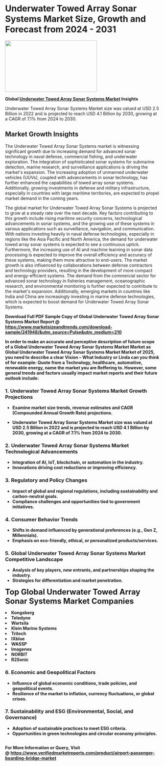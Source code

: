 <H1>Underwater Towed Array Sonar Systems Market Size, Growth and Forecast from 2024 - 2031</H1><img class="aligncenter size-medium wp-image-584254" src="https://thirdeyenews.in/wp-content/uploads/2024/09/Global-Market-Research-300x168.jpeg" alt="" width="300" height="168" /><p><strong>Global&nbsp;<a href="https://www.marketsizeandtrends.com/download-sample/241948/&amp;utm_source=Pulse&amp;utm_medium=210">Underwater Towed Array Sonar Systems Market</a> Insights</strong></p><p>Underwater Towed Array Sonar Systems Market size was valued at USD 2.5 Billion in 2022 and is projected to reach USD 4.1 Billion by 2030, growing at a CAGR of 7.1% from 2024 to 2030.</p><p><h2>Market Growth Insights</h2> The Underwater Towed Array Sonar Systems market is witnessing significant growth due to increasing demand for advanced sonar technology in naval defense, commercial fishing, and underwater exploration. The integration of sophisticated sonar systems for submarine detection, marine research, and surveillance applications is driving the market's expansion. The increasing adoption of unmanned underwater vehicles (UUVs), coupled with advancements in sonar technology, has further enhanced the capabilities of towed array sonar systems. Additionally, growing investments in defense and military infrastructure, especially in countries with large maritime territories, are expected to propel market demand in the coming years. <p><strong></strong></p> <p>The global market for Underwater Towed Array Sonar Systems is projected to grow at a steady rate over the next decade. Key factors contributing to this growth include rising maritime security concerns, technological advancements in sonar systems, and the growing use of these systems in various applications such as surveillance, navigation, and communication. With nations investing heavily in naval defense technologies, especially in regions like the Asia Pacific and North America, the demand for underwater towed array sonar systems is expected to see a continuous uptick. Furthermore, the increasing use of AI and machine learning in sonar data processing is expected to improve the overall efficiency and accuracy of these systems, making them more attractive to end-users. The market growth is also influenced by collaborations between defense contractors and technology providers, resulting in the development of more compact and energy-efficient systems. The demand from the commercial sector for advanced sonar technology in fisheries management, oceanographic research, and environmental monitoring is further expected to contribute to the market's expansion. Additionally, emerging markets in countries like India and China are increasingly investing in marine defense technologies, which is expected to boost demand for Underwater Towed Array Sonar Systems. <p><strong></p><p><span class=""><strong>Download Full PDF Sample Copy of Global Underwater Towed Array Sonar Systems Market Report</strong> @ <a href="https://www.marketsizeandtrends.com/download-sample/241948/&amp;utm_source=Pulse&amp;utm_medium=210" target="_blank">https://www.marketsizeandtrends.com/download-sample/241948/&amp;utm_source=Pulse&amp;utm_medium=210</a></span></p><p>In order to make an accurate and perceptive description of future scope of a Global&nbsp;Underwater Towed Array Sonar Systems Market Market as Global&nbsp;Underwater Towed Array Sonar Systems Market Market of 2025, you need to describe a clear Vision &ndash; What Industry or Linda can you think of for example: Quote from a Technology, healthcare, automotive, renewable energy, name the market you are Reffering to. However, some general trends and factors usually impact market reports and their future outlook include:</p><h3>1.&nbsp;<strong>Underwater Towed Array Sonar Systems Market Growth Projections</strong></h3><ul><li>Examine market size trends, revenue estimates and CAGR (Compounded Annual Growth Rate) projections.</li><li><p>Underwater Towed Array Sonar Systems Market size was valued at USD 2.5 Billion in 2022 and is projected to reach USD 4.1 Billion by 2030, growing at a CAGR of 7.1% from 2024 to 2030.</p></li></ul><h3>2.&nbsp;<strong>Underwater Towed Array Sonar Systems Market Technological Advancements</strong></h3><ul><li>Integration of AI, IoT, blockchain, or automation in the industry.</li><li>Innovations driving cost reductions or improving efficiency.</li></ul><h3>3.&nbsp;<strong>Regulatory and Policy Changes</strong></h3><ul><li>Impact of global and regional regulations, including sustainability and carbon-neutral goals.</li><li>Compliance challenges and opportunities tied to government initiatives.</li></ul><h3>4.&nbsp;<strong>Consumer Behavior Trends</strong></h3><ul><li>Shifts in demand influenced by generational preferences (e.g., Gen Z, Millennials).</li><li>Emphasis on eco-friendly, ethical, or personalized products/services.</li></ul><h3>5.&nbsp;<strong>Global Underwater Towed Array Sonar Systems Market Competitive Landscape</strong></h3><ul><li>Analysis of key players, new entrants, and partnerships shaping the industry.</li><li>Strategies for differentiation and market penetration.</li></ul><p data-pm-slice="1 1 []"><span style="color: inherit; font-family: inherit; font-size: 25px;">Top Global Underwater Towed Array Sonar Systems Market Companies</span></p><div class="" data-test-id=""><p><li>Kongsberg</li><li> Teledyne</li><li> Wartsila</li><li> Klein Marine Systems</li><li> Tritech</li><li> IXblue</li><li> WASSP</li><li> Imagenex</li><li> NORBIT</li><li> R2Sonic</li></p></div><h3>6.&nbsp;<strong>Economic and Geopolitical Factors</strong></h3><ul><li>Influence of global economic conditions, trade policies, and geopolitical events.</li><li>Resilience of the market to inflation, currency fluctuations, or global crises.</li></ul><h3>7.&nbsp;<strong>Sustainability and ESG (Environmental, Social, and Governance)</strong></h3><ul><li>Adoption of sustainable practices to meet ESG criteria.</li><li>Opportunities in green technologies and circular economy principles.</li></ul><h2><strong style="font-size: 14px;">For More Information or Query, Visit @&nbsp;</strong><a style="background-color: #ffffff; font-size: 14px;" href="https://www.marketsizeandtrends.com/report/underwater-towed-array-sonar-systems-market/" target="_blank">https://www.verifiedmarketreports.com/product/airport-passenger-boarding-bridge-market</a></h2>
